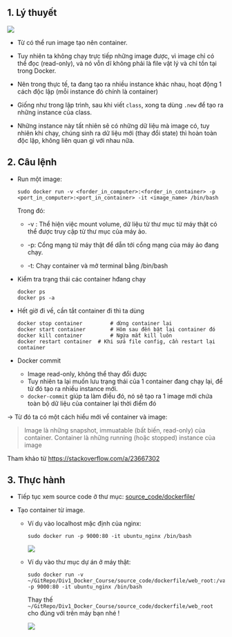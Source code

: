 ## 1. Lý thuyết

![](https://camo.githubusercontent.com/957fbc8b45fc596089690cb9186100224b270e97/68747470733a2f2f696d616765732e7669626c6f2e617369612f37353164373531322d633965372d343461352d626535362d3662316666393039366164662e706e67)

- Từ có thể run image tạo nên container.

- Tuy nhiên ta không chạy trực tiếp những image được, vì image chỉ có thể đọc (read-only), và nó vỗn dĩ không phải là file vật lý và chỉ tồn tại trong Docker.

- Nên trong thực tế, ta đang tạo ra nhiều instance khác nhau, hoạt động 1 cách độc lập (mỗi instance đó chính là container)

- Giống như trong lập trình, sau khi viết `class`, xong ta dùng `.new` để tạo ra những instance của class.

- Những instance này tất nhiên sẽ có những dữ liệu mà image có, tuy nhiên khi chạy, chúng sinh ra dữ liệu mới (thay đổi state) thì hoàn toàn độc lập, không liên quan gì với nhau nữa.

## 2. Câu lệnh

- Run một image:

  ```shell
  sudo docker run -v <forder_in_computer>:<forder_in_container> -p <port_in_computer>:<port_in_container> -it <image_name> /bin/bash
  ```

  Trong đó:

  + -v : Thể hiện việc mount volume, dữ liệu từ thư mục từ máy thật có thể được truy cập từ thư mục của máy ảo.

  + -p: Cổng mạng từ máy thật để dẫn tới cổng mạng của máy ảo đang chạy.

  + -t: Chạy container và mở terminal bằng /bin/bash


- Kiểm tra trạng thái các container hđang chạy

  ```shell
  docker ps
  docker ps -a
  ```

- Hết giờ đi về, cần tắt container đi thì ta dùng

  ```shell
  docker stop container 		# dừng container lại
  docker start container 		# Hôm sau đến bật lại container đó
  docker kill container 		# Ngứa mắt kill luôn
  docker restart container 	# Khi sửa file config, cần restart lại container
  ```

- Docker commit

  + Image read-only, không thể thay đổi được
  + Tuy nhiên ta lại muốn lưu trạng thái của 1 container đang chạy lại, để từ đó tạo ra nhiều instance mới.
  + `docker-commit` giúp ta làm điều đó, nó sẽ tạo ra 1 image mới chứa toàn bộ dữ liệu của container lại thời điểm đó

-> Từ đó ta có một cách hiểu mới về container và image:

  > Image là những snapshot, immuatable (bất biến, read-only) của container. Container là những running (hoặc stopped) instance của image

  Tham khảo từ https://stackoverflow.com/a/23667302

## 3. Thực hành

+ Tiếp tục xem source code ở thư mục: [source_code/dockerfile/](https://github.com/longnv-0623/Div1_Docker_Course/tree/master/source_code/dockerfile)

+ Tạo container từ image.

  + Ví dụ vào localhost mặc định của nginx:
    ```
    sudo docker run -p 9000:80 -it ubuntu_nginx /bin/bash
    ```

    ![](https://camo.githubusercontent.com/53ccfe2c05911d26d0093800cea1b74eee7333ce/68747470733a2f2f696d616765732e7669626c6f2e617369612f38333531633333362d393130312d343334342d623632362d3937313933666434386563382e706e67)

  + Ví dụ vào thư mục dự án ở máy thật:
    ```
    sudo docker run -v ~/GitRepo/Div1_Docker_Course/source_code/dockerfile/web_root:/var/www/html -p 9000:80 -it ubuntu_nginx /bin/bash
    ```

    Thay thế
    ```~/GitRepo/Div1_Docker_Course/source_code/dockerfile/web_root```
    cho đúng với trên máy bạn nhé !

    ![](https://camo.githubusercontent.com/77244822b9ada2bc0b66b552c65a085075e00972/68747470733a2f2f696d616765732e7669626c6f2e617369612f30386435386566652d386434352d346335662d616138372d6135396237653936666638302e706e67)
